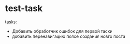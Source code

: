 # test-task

tasks: 
  - Добавить обработчик ошибок для первой таски
  - добавить перенавигацию полсе создания новго поста
